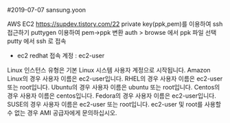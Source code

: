 #2019-07-07 sansung.yoon 

  AWS EC2
  https://supdev.tistory.com/22
  private key(ppk,pem)를 이용하여 ssh접근하기
  puttygen 이용하여 pem->ppk 변환
  auth > browse 에서 ppk 파일 선택
  putty 에서 ssh 로 접속
  * ec2 redhat 접속 계정 : ec2-user

  Linux 인스턴스 유형은 기본 Linux 시스템 사용자 계정으로 시작됩니다. Amazon Linux의 경우 사용자 이름은 ec2-user입니다. RHEL의 경우 사용자 이름은 ec2-user 또는 root입니다. Ubuntu의 경우 사용자 이름은 ubuntu 또는 root입니다. Centos의 경우 사용자 이름은 centos입니다. Fedora의 경우 사용자 이름은 ec2-user입니다. SUSE의 경우 사용자 이름은 ec2-user 또는 root입니다. ec2-user 및 root를 사용할 수 없는 경우 AMI 공급자에게 문의하십시오.
